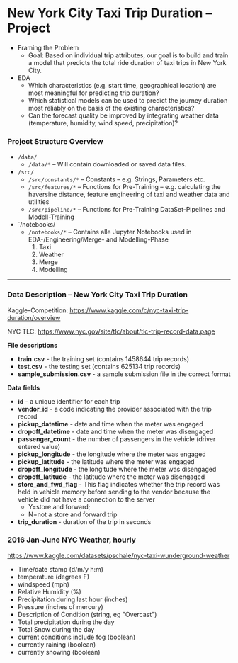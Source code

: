 # New York City Taxi Trip Duration – Project

- Framing the Problem
    - Goal: Based on individual trip attributes, our goal is to build and
      train a model that predicts the total ride duration of taxi trips in New
      York City.
- EDA
  - Which characteristics (e.g. start time, geographical location) are most meaningful for predicting
    trip duration?
  - Which statistical models can be used to predict the journey duration most reliably on the basis of
    the existing characteristics?
  - Can the forecast quality be improved by integrating weather data (temperature, humidity, wind
    speed, precipitation)?
    
### Project Structure Overview

- `/data/`
    - `/data/*` – Will contain downloaded or saved data files. 
- `/src/`
    - `/src/constants/*` – Constants – e.g. Strings, Parameters etc.
    - `/src/features/*` – Functions for Pre-Training – e.g. calculating the haversine distance, feature engineering of taxi and weather data and utilities
    - `/src/pipeline/*` – Functions for Pre-Training DataSet-Pipelines and Modell-Training
- `/notebooks/
    - `/notebooks/*` – Contains alle Jupyter Notebooks used in EDA-/Engineering/Merge- and Modelling-Phase
        1. Taxi
        2. Weather
        3. Merge
        4. Modelling
     
***

### Data Description – New York City Taxi Trip Duration

Kaggle-Competition: https://www.kaggle.com/c/nyc-taxi-trip-duration/overview

NYC TLC: https://www.nyc.gov/site/tlc/about/tlc-trip-record-data.page

**File descriptions**

- **train.csv** - the training set (contains 1458644 trip records)
- **test.csv** - the testing set (contains 625134 trip records)
- **sample_submission.csv** - a sample submission file in the correct format

**Data fields**

- **id** - a unique identifier for each trip
- **vendor_id** - a code indicating the provider associated with the trip record
- **pickup_datetime** - date and time when the meter was engaged
- **dropoff_datetime** - date and time when the meter was disengaged
- **passenger_count** - the number of passengers in the vehicle (driver entered
  value)
- **pickup_longitude** - the longitude where the meter was engaged
- **pickup_latitude** - the latitude where the meter was engaged
- **dropoff_longitude** - the longitude where the meter was disengaged
- **dropoff_latitude** - the latitude where the meter was disengaged
- **store_and_fwd_flag** - This flag indicates whether the trip record was held
  in vehicle memory before sending to the vendor because the vehicle did not
  have a connection to the server
    - Y=store and forward;
    - N=not a store and forward trip
- **trip_duration** - duration of the trip in seconds

### 2016 Jan-June NYC Weather, hourly

https://www.kaggle.com/datasets/pschale/nyc-taxi-wunderground-weather

- Time/date stamp (d/m/y h:m)
- temperature (degrees F)
- windspeed (mph)
- Relative Humidity (%)
- Precipitation during last hour (inches)
- Pressure (inches of mercury)
- Description of Condition (string, eg "Overcast")
- Total precipitation during the day
- Total Snow during the day
- current conditions include fog (boolean)
- currently raining (boolean)
- currently snowing (boolean)


